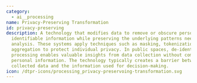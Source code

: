 ```yaml
---
category:
  - ai__processing
name: Privacy-Preserving Transformation
id: privacy-preserving
description: A technology that modifies data to remove or obscure personally
  identifiable information while preserving the underlying patterns needed for
  analysis. These systems apply techniques such as masking, tokenization, or
  aggregation to protect individual privacy. In public spaces, de-identification
  processing enables valuable insights from data collection without compromising
  personal information. The technology typically creates a barrier between raw
  collected data and the information used for decision-making.
icon: /dtpr-icons/processing_privacy-preservoing-transformation.svg
---
```

